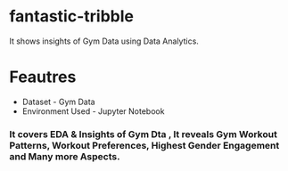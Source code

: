 # fantastic-tribble
It shows insights of Gym Data using Data Analytics.
# Feautres
* Dataset - Gym Data
* Environment Used - Jupyter Notebook
### It covers EDA & Insights of Gym Dta , It reveals Gym Workout Patterns, Workout Preferences, Highest Gender Engagement and Many more Aspects. 
